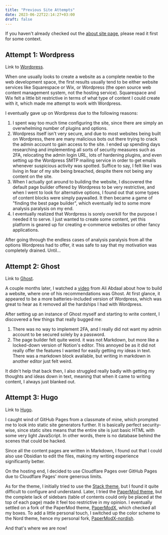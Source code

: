 ```yaml
---
title: "Previous Site Attempts"
date: 2023-06-22T22:14:27+03:00
draft: false
---
```

If you haven't already checked out the [about site page](/about/about-site), please read it first for some context.

## Attempt 1: Wordpress

Link to [Wordpress](https://wordpress.org/).

When one usually looks to create a website as a complete newbie to the web development space, the first results usually tend to be either website services like Squarespace or Wix, or Wordpress (the open source web content management system, not the hosting service). Squarespace and Wix felt a little bit restrictive in terms of what type of content I could create with it, which made me attempt to work with Wordpress.

I eventually gave up on Wordpress due to the following reasons:
1. I spent way too much time configuring the site, since there are simply an overwhelming number of plugins and options.
2. Wordpress itself isn't very secure, and due to most websites being built on Wordpress, there are many malicious bots out there trying to crack the admin account to gain access to the site. I ended up spending days researching and implementing all sorts of security measures such as 2FA, relocating the admin login URL, lots of hardening plugins, and even setting up the Wordpress SMTP mailing service in order to get emails whenever suspicious activity was spotted. Suffice to say, I felt like I was living in fear of my site being breached, despite there not being any content on the site.
3. When I actually got around to building the website, I discovered the default page builder offered by Wordpress to be very restrictive, and when I went to look for alternative options, I found out that some types of content blocks were simply paywalled. It then became a game of "finding the best page builder", which eventually led to some more analysis paralysis on my end.
4. I eventually realized that Wordpress is sorely overkill for the purpose I needed it to serve. I just wanted to create some content, yet this platform is geared up for creating e-commerce websites or other fancy applications.

After going through the endless cases of analysis paralysis from all the options Wordpress had to offer, it was safe to say that my motivation was completely drained. Until...

## Attempt 2: Ghost

Link to [Ghost](https://ghost.org/).

A couple months later, I watched a [video](https://youtu.be/acBJsjCqgtM) from Ali Abdaal about how to build a website, where one of his recommendations was Ghost. At first glance, it appeared to be a more batteries-included version of Wordpress, which was great to hear as it removed all the hardships I had with Wordpress.

After setting up an instance of Ghost myself and starting to write content, I discovered a few things that really bugged me:
1. There was no way to implement 2FA, and I really did not want my admin account to be secured solely by a password.
2. The page builder felt quite weird. it was not Markdown, but more like a locked-down version of Notion's editor. This annoyed be as it did not really offer the features I wanted for easily getting my ideas in text. There was a markdown block available, but writing in markdown in another editor just felt weird.

It didn't help that back then, I also struggled really badly with getting my thoughts and ideas down in text, meaning that when it came to writing content, I always just blanked out.

## Attempt 3: Hugo

Link to [Hugo](https://gohugo.io).

I caught wind of GitHub Pages from a classmate of mine, which prompted me to look into static site generators further. It is basically perfect security-wise, since static sites means that the entire site is just basic HTML with some very light JavaScript. In other words, there is no database behind the scenes that could be hacked.

Since all the content pages are written in Markdown, I found out that I could also use Obsidian to edit the files, making my writing experience significantly better.

On the hosting end, I decided to use Cloudflare Pages over GitHub Pages due to Cloudflare Pages' more generous limits.

As for the theme, I initially tried to use the [Stack theme](https://github.com/CaiJimmy/hugo-theme-stack), but I found it quite difficult to configure and understand. Later, I tried the [PaperMod theme](https://github.com/adityatelange/hugo-PaperMod), but the complete lack of sidebars (table of contents could only be placed at the top of each page) made it feel too restrictive in my opinion. I eventually settled on a fork of the PaperMod theme, [PaperModX](https://github.com/reorx/hugo-PaperModX), which checked all my boxes. To add a little personal touch, I switched up the color scheme to the Nord theme, hence my personal fork, [PaperModX-nordish](https://github.com/shzhe02/PaperModX-nordish).

And that's where we are now!